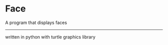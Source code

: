 # Face
A program that displays faces
_______________________________

written in python with turtle graphics library
